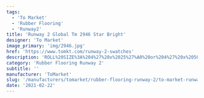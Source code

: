 ```yaml
---
tags:
  - 'To Market'
  - 'Rubber Flooring'
  - 'Runway2'
title: 'Runway 2 Global Tm 2946 Star Bright'
designer: 'To Market'
image_primary: 'img/2946.jpg'
href: 'https://www.tomkt.com/runway-2-swatches'
description: 'ROLL%20SIZE%3A%204%27%20x%2025%27%A0%20or%204%27%20x%2050%27'
category: 'Rubber Flooring Runway 2'
subtitle: ''
manufacturer: 'ToMarket'
slug: '/manufacturers/tomarket/rubber-flooring-runway-2/to-market-runway-2-global-tm-2946-star-bright'
date: '2021-02-22'
---
```

